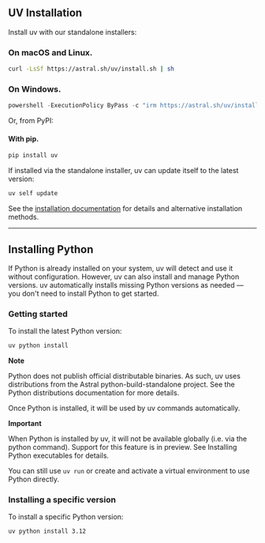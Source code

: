 ## UV Installation

Install uv with our standalone installers:

### On macOS and Linux.
```bash
curl -LsSf https://astral.sh/uv/install.sh | sh
```

### On Windows.
```powershell
powershell -ExecutionPolicy ByPass -c "irm https://astral.sh/uv/install.ps1 | iex"
```

Or, from PyPI:

#### With pip.
```bash
pip install uv
```

If installed via the standalone installer, uv can update itself to the latest version:
```bash
uv self update
```

See the [installation documentation](https://docs.astral.sh/uv/getting-started/installation/) for details and alternative installation methods.

---

## Installing Python

If Python is already installed on your system, uv will detect and use it without configuration. However, uv can also install and manage Python versions. uv automatically installs missing Python versions as needed — you don't need to install Python to get started.

### Getting started

To install the latest Python version:
```bash
uv python install
```

**Note**

Python does not publish official distributable binaries. As such, uv uses distributions from the Astral python-build-standalone project. See the Python distributions documentation for more details.

Once Python is installed, it will be used by uv commands automatically.

**Important**

When Python is installed by uv, it will not be available globally (i.e. via the python command). Support for this feature is in preview. See Installing Python executables for details.

You can still use `uv run` or create and activate a virtual environment to use Python directly.

### Installing a specific version

To install a specific Python version:
```bash
uv python install 3.12
```